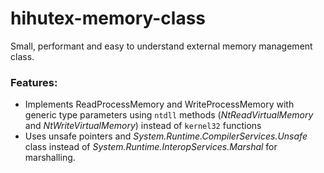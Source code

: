 # hihutex-memory-class
Small, performant and easy to understand external memory management class.

### Features:
- Implements ReadProcessMemory and WriteProcessMemory with generic type parameters using `ntdll` methods (_NtReadVirtualMemory_ and _NtWriteVirtualMemory_) instead of `kernel32` functions
- Uses unsafe pointers and _System.Runtime.CompilerServices.Unsafe_ class instead of _System.Runtime.InteropServices.Marshal_ for marshalling.
